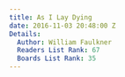```yaml
---
title: As I Lay Dying
date: 2016-11-03 20:48:00 Z
Details:
  Author: William Faulkner
  Readers List Rank: 67
  Boards List Rank: 35
---
```


